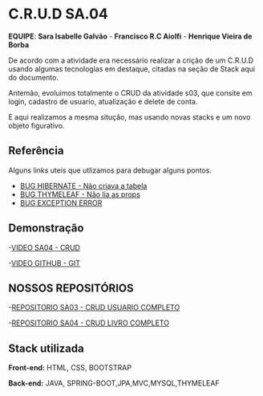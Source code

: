 
# C.R.U.D SA.04


**EQUIPE**: **Sara Isabelle Galvão** - **Francisco R.C Aiolfi** - **Henrique Vieira de Borba** 


De acordo com a atividade era necessário realizar a crição de um C.R.U.D usando algumas tecnologias em destaque, citadas na seção de Stack aqui do documento.

Antemão, evoluimos totalmente o CRUD da atividade s03, que consite em login, cadastro de usuario, atualização e delete de conta. 

E aqui realizamos a mesma situção, mas usando novas stacks e um novo objeto figurativo.

## Referência

Alguns links uteis que utlizamos para debugar alguns pontos.

 - [BUG HIBERNATE - Não criava a tabela](https://stackoverflow.com/questions/50774085/hibernate-doesnt-create-tables-automatically)
 - [BUG THYMELEAF - Não lia as props](https://stackoverflow.com/questions/56306637/spring-thymeleaf-exception-processing-template)
 - [BUG EXCEPTION ERROR ](https://cursos.alura.com.br/forum/topico-bug-thymeleaf-http-nio-8080-exec-1-exception-processing-template-pedido-formulario-an-error-happened-during-template-parsing-template-class-path-resource-templates-pedido-formulario-html-295048)


## Demonstração
-[VIDEO SA04 - CRUD](https://drive.google.com/file/d/1cCM8yLWOmJM-B0crCRHIlCa05TuYOaDC/view?usp=sharing)

-[VIDEO GITHUB - GIT](https://drive.google.com/file/d/1W8E1q5tCsNTkWIv41UbsH-YqzZt3Mbb0/view?usp=sharing)



## NOSSOS REPOSITÓRIOS

-[REPOSITORIO SA03 - CRUD USUARIO COMPLETO](https://github.com/isagalvao/SENAI_CRUD)

-[REPOSITORIO SA04 - CRUD LIVRO COMPLETO](https://github.com/franciscoaiolfi/sa04Senai)

## Stack utilizada

**Front-end:** HTML, CSS, BOOTSTRAP

**Back-end:** JAVA, SPRING-BOOT,JPA,MVC,MYSQL,THYMELEAF

